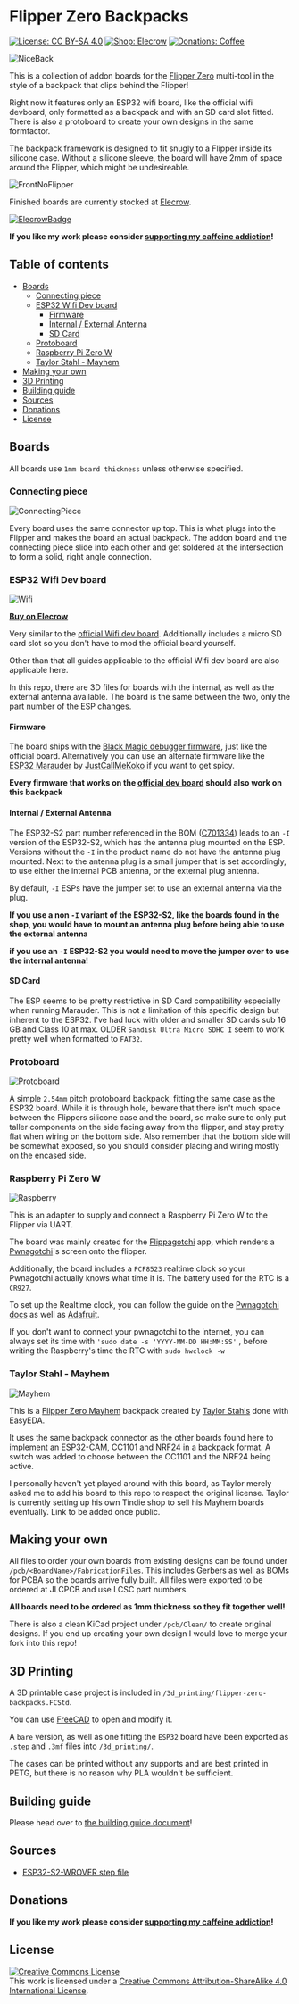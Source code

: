 # Flipper Zero Backpacks <!-- omit in toc -->

[![License: CC BY-SA 4.0](https://img.shields.io/badge/license-CC%20BY--SA%204.0-blue?style=flat-square)](https://creativecommons.org/licenses/by-sa/4.0/)
[![Shop: Elecrow](https://img.shields.io/badge/shop-Elecrow-blue?style=flat-square)](https://www.elecrow.com/store/Binary-6)
[![Donations: Coffee](https://img.shields.io/badge/donations-Coffee-brown?style=flat-square)](https://github.com/Chrismettal#donations)

![NiceBack](/img/NiceBack.jpg)

This is a collection of addon boards for the [Flipper Zero](https://flipperzero.one/) multi-tool in the style of a backpack that clips behind the Flipper!

Right now it features only an ESP32 wifi board, like the official wifi devboard, only formatted as a backpack and with an SD card slot fitted. There is also a protoboard to create your own designs in the same formfactor.

The backpack framework is designed to fit snugly to a Flipper inside its silicone case. Without a silicone sleeve, the board will have 2mm of space around the Flipper, which might be undesireable.

![FrontNoFlipper](/img/FrontNoFlipper.png)

Finished boards are currently stocked at [Elecrow](https://www.elecrow.com/store/Binary-6).

[![ElecrowBadge](/img/Elecrow.png)](https://www.elecrow.com/store/Binary-6)

**If you like my work please consider [supporting my caffeine addiction](https://github.com/Chrismettal#donations)!**

## Table of contents <!-- omit in toc -->

- [Boards](#boards)
  - [Connecting piece](#connecting-piece)
  - [ESP32 Wifi Dev board](#esp32-wifi-dev-board)
    - [Firmware](#firmware)
    - [Internal / External Antenna](#internal--external-antenna)
    - [SD Card](#sd-card)
  - [Protoboard](#protoboard)
  - [Raspberry Pi Zero W](#raspberry-pi-zero-w)
  - [Taylor Stahl - Mayhem](#taylor-stahl---mayhem)
- [Making your own](#making-your-own)
- [3D Printing](#3d-printing)
- [Building guide](#building-guide)
- [Sources](#sources)
- [Donations](#donations)
- [License](#license)

## Boards

All boards use `1mm board thickness` unless otherwise specified.

### Connecting piece

![ConnectingPiece](img/ConnectingPiece.png)

Every board uses the same connector up top. This is what plugs into the Flipper and makes the board an actual backpack.
The addon board and the connecting piece slide into each other and get soldered at the intersection to form a solid, right angle connection.

### ESP32 Wifi Dev board

![Wifi](img/NiceBack.jpg)

[**Buy on Elecrow**](https://www.elecrow.com/flipper-zero-wifi-backpack-esp32.html)

Very similar to the [official Wifi dev board](https://shop.flipperzero.one/collections/flipper-zero-accessories/products/wifi-devboard). Additionally includes a micro SD card slot so you don't have to mod the official board yourself. 

Other than that all guides applicable to the official Wifi dev board are also applicable here.

In this repo, there are 3D files for boards with the internal, as well as the external antenna available. The board is the same between the two, only the part number of the ESP changes.

#### Firmware

The board ships with the [Black Magic debugger firmware](https://black-magic.org/), just like the official board. Alternatively you can use an alternate firmware like the [ESP32 Marauder](https://github.com/justcallmekoko/ESP32Marauder/wiki/flipper-zero) by [JustCallMeKoko](https://github.com/justcallmekoko) if you want to get spicy.

**Every firmware that works on the [official dev board](https://shop.flipperzero.one/collections/flipper-zero-accessories/products/wifi-devboard) should also work on this backpack**

#### Internal / External Antenna

The ESP32-S2 part number referenced in the BOM ([C701334](https://www.lcsc.com/product-detail/WiFi-Modules_Espressif-Systems-ESP32-S2-WROVER-I-N4R2_C701334.html)) leads to an `-I` version of the ESP32-S2, which has the antenna plug mounted on the ESP. Versions without the `-I` in the product name do not have the antenna plug mounted. Next to the antenna plug is a small jumper that is set accordingly, to use either the internal PCB antenna, or the external plug antenna.

By default, `-I` ESPs have the jumper set to use an external antenna via the plug. 

**If you use a non `-I` variant of the ESP32-S2, like the boards found in the shop, you would have to mount an antenna plug before being able to use the external antenna**

**if you use an `-I` ESP32-S2 you would need to move the jumper over to use the internal antenna!**

#### SD Card

The ESP seems to be pretty restrictive in SD Card compatibility especially when running Marauder. This is not a limitation of this specific design but inherent to the ESP32. I've had luck with older and smaller SD cards sub 16 GB and Class 10 at max. OLDER `Sandisk Ultra Micro SDHC I` seem to work pretty well when formatted to `FAT32`.

### Protoboard

![Protoboard](/img/ProtoNiceTop.jpg)

A simple `2.54mm` pitch protoboard backpack, fitting the same case as the ESP32 board. While it is through hole, beware that there isn't much space between the Flippers silicone case and the board, so make sure to only put taller components on the side facing away from the flipper, and stay pretty flat when wiring on the bottom side. Also remember that the bottom side will be somewhat exposed, so you should consider placing and wiring mostly on the encased side.

### Raspberry Pi Zero W

![Raspberry](/img/RpiNiceBack.jpg)

This is an adapter to supply and connect a Raspberry Pi Zero W to the Flipper via UART.

The board was mainly created for the [Flippagotchi](https://github.com/Matt-London/pwnagotchi-flipper) app, which renders a [Pwnagotchi](https://pwnagotchi.ai/)`s screen onto the flipper.

Additionally, the board includes a `PCF8523` realtime clock so your Pwnagotchi actually knows what time it is. The battery used for the RTC is a `CR927`.

To set up the Realtime clock, you can follow the guide on the [Pwnagotchi docs](https://pwnagotchi.ai/configuration/#connecting-to-pi0w-with-microusb-cable-on-linux-host) as well as [Adafruit](https://learn.adafruit.com/adding-a-real-time-clock-to-raspberry-pi/set-rtc-time).

If you don't want to connect your pwnagotchi to the internet, you can always set its time with `'sudo date -s 'YYYY-MM-DD HH:MM:SS'` , before writing the Raspberry's time the RTC with `sudo hwclock -w`

### Taylor Stahl - Mayhem

![Mayhem](/img/TaylorStahlsMayhem.png)

This is a [Flipper Zero Mayhem](https://github.com/eried/flipperzero-mayhem) backpack created by [Taylor Stahls](taylor.stahls@gmail.com) done with EasyEDA.

It uses the same backpack connector as the other boards found here to implement an ESP32-CAM, CC1101 and NRF24 in a backpack format. A switch was added to choose between the CC1101 and the NRF24 being active.

I personally haven't yet played around with this board, as Taylor merely asked me to add his board to this repo to respect the original license. Taylor is currently setting up his own Tindie shop to sell his Mayhem boards eventually. Link to be added once public.

## Making your own

All files to order your own boards from existing designs can be found under `/pcb/<BoardName>/FabricationFiles`. This includes Gerbers as well as BOMs for PCBA so the boards arrive fully built. All files were exported to be ordered at JLCPCB and use LCSC part numbers.

**All boards need to be ordered as 1mm thickness so they fit together well!**

There is also a clean KiCad project under `/pcb/Clean/` to create original designs. If you end up creating your own design I would love to merge your fork into this repo!

## 3D Printing

A 3D printable case project is included in `/3d_printing/flipper-zero-backpacks.FCStd`.

You can use [FreeCAD](https://www.freecad.org/) to open and modify it. 

A `bare` version, as well as one fitting the `ESP32` board have been exported as `.step` and `.3mf` files into `/3d_printing/`.

The cases can be printed without any supports and are best printed in PETG, but there is no reason why PLA wouldn't be sufficient.

## Building guide

Please head over to [the building guide document](/Guide/README.md)!

## Sources

- [ESP32-S2-WROVER step file](https://grabcad.com/library/esp32-s2-wrover-1)

## Donations

**If you like my work please consider [supporting my caffeine addiction](https://github.com/Chrismettal#donations)!**

## License

 <a rel="CClicense" href="http://creativecommons.org/licenses/by-sa/4.0/"><img alt="Creative Commons License" style="border-width:0" src="https://i.creativecommons.org/l/by-sa/4.0/88x31.png" /></a><br />This work is licensed under a <a rel="license" href="http://creativecommons.org/licenses/by-sa/4.0/">Creative Commons Attribution-ShareAlike 4.0 International License</a>.

